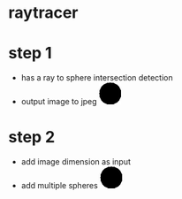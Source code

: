 # raytracer

# step 1
* has a ray to sphere intersection detection
* output image to jpeg
![Step 1](./images/step1.png "Step 1")

# step 2
* add image dimension as input
* add multiple spheres
![Step 2](./images/step1.png "Step 2")
